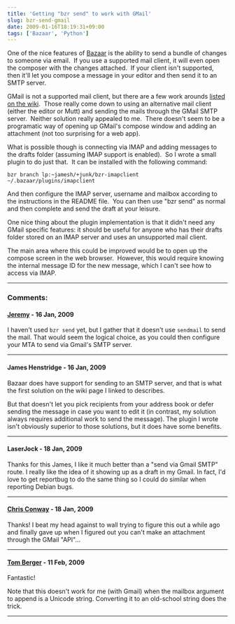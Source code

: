 ```yaml
---
title: 'Getting "bzr send" to work with GMail'
slug: bzr-send-gmail
date: 2009-01-16T18:19:31+09:00
tags: ['Bazaar', 'Python']
---
```


One of the nice features of [Bazaar](http://bazaar-vcs.org/) is the
ability to send a bundle of changes to someone via email.  If you use a
supported mail client, it will even open the composer with the changes
attached.  If your client isn\'t supported, then it\'ll let you compose
a message in your editor and then send it to an SMTP server.

GMail is not a supported mail client, but there are a few work arounds
[listed on the wiki](http://bazaar-vcs.org/BzrSendWithGmail).  Those
really come down to using an alternative mail client (either the editor
or Mutt) and sending the mails through the GMail SMTP server.  Neither
solution really appealed to me.  There doesn\'t seem to be a programatic
way of opening up GMail\'s compose window and adding an attachment (not
too surprising for a web app).

What is possible though is connecting via IMAP and adding messages to
the drafts folder (assuming IMAP support is enabled).  So I wrote a
small plugin to do just that.  It can be installed with the following
command:

    bzr branch lp:~jamesh/+junk/bzr-imapclient ~/.bazaar/plugins/imapclient

And then configure the IMAP server, username and mailbox according to
the instructions in the README file.  You can then use \"bzr send\" as
normal and then complete and send the draft at your leisure.

One nice thing about the plugin implementation is that it didn\'t need
any GMail specific features: it should be useful for anyone who has
their drafts folder stored on an IMAP server and uses an unsupported
mail client.

The main area where this could be improved would be to open up the
compose screen in the web browser.  However, this would require knowing
the internal message ID for the new message, which I can\'t see how to
access via IMAP.

---
### Comments:
#### [Jeremy](http://jeremy.visser.name/) - <time datetime="2009-01-16 19:50:18">16 Jan, 2009</time>

I haven\'t used `bzr send` yet, but I gather that it doesn\'t use
`sendmail` to send the mail. That would seem the logical choice, as you
could then configure your MTA to send via Gmail\'s SMTP server.

---
#### James Henstridge - <time datetime="2009-01-16 20:59:20">16 Jan, 2009</time>

Bazaar does have support for sending to an SMTP server, and that is what
the first solution on the wiki page I linked to describes.

But that doesn\'t let you pick recipients from your address book or
defer sending the message in case you want to edit it (in contrast, my
solution always requires additional work to send the message). The
plugin I wrote isn\'t obviously superior to those solutions, but it does
have some benefits.

---
#### LaserJock - <time datetime="2009-01-18 01:53:48">18 Jan, 2009</time>

Thanks for this James, I like it much better than a \"send via Gmail
SMTP\" route. I really like the idea of it showing up as a draft in my
Gmail. In fact, I\'d love to get reportbug to do the same thing so I
could do similar when reporting Debian bugs.

---
#### [Chris Conway](http://procrastiblog.com/) - <time datetime="2009-01-18 02:35:48">18 Jan, 2009</time>

Thanks! I beat my head against to wall trying to figure this out a while
ago and finally gave up when I figured out you can\'t make an attachment
through the GMail \"API\"\...

---
#### [Tom Berger](http://intellectronica.net/) - <time datetime="2009-02-11 02:45:03">11 Feb, 2009</time>

Fantastic!

Note that this doesn\'t work for me (with Gmail) when the mailbox
argument to append is a Unicode string. Converting it to an old-school
string does the trick.

---
